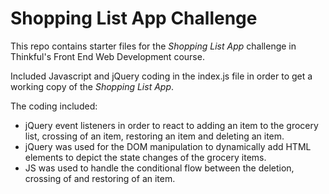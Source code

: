 # Shopping List App Challenge

This repo contains starter files for the *Shopping List App* challenge in Thinkful's Front End Web Development course.

Included Javascript and jQuery coding in the index.js file in order to get a working copy of the 
*Shopping List App*.

The coding included:

- jQuery event listeners in order to react to adding an item to the grocery list, crossing of an item, restoring an item and deleting an item.
- jQuery was used for the DOM manipulation to dynamically add HTML elements to depict the state changes of the grocery items.
- JS was used to handle the conditional flow between the deletion, crossing of and restoring of an item.


